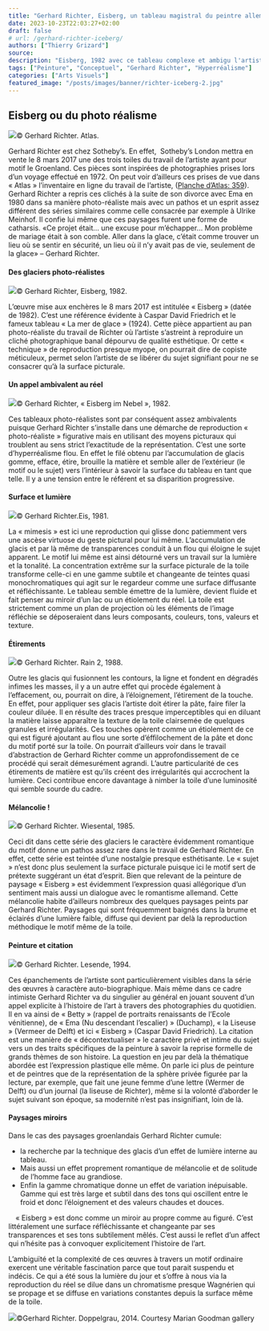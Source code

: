 ```yaml
---
title: "Gerhard Richter, Eisberg, un tableau magistral du peintre allemand"
date: 2023-10-23T22:03:27+02:00
draft: false
# url: /gerhard-richter-iceberg/
authors: ["Thierry Grizard"]
source: 
description: "Eisberg, 1982 avec ce tableau complexe et ambigu l'artiste peintre contemporain allemand atteint le sommet de sa période photo réaliste."
tags: ["Peinture", "Conceptuel", "Gerhard Richter", "Hyperréalisme"]
categories: ["Arts Visuels"]
featured_image: "/posts/images/banner/richter-iceberg-2.jpg"
---
```

## Eisberg ou du photo réalisme


![](/posts/images/richter/gerhard-richter_eiseberg_paintings.056.jpg)© Gerhard Richter. Atlas.

Gerhard Richter est chez Sotheby’s. En effet,  Sotheby’s London mettra en vente le 8 mars 2017 une des trois toiles du travail de l’artiste ayant pour motif le Groenland. Ces pièces sont inspirées de photographies prises lors d’un voyage effectué en 1972. On peut voir d’ailleurs ces prises de vue dans « Atlas » l’inventaire en ligne du travail de l’artiste, ([Planche d’Atlas: 359](https://www.gerhard-richter.com/de/art/atlas/greenland-11939?ref=artefields.net)). Gerhard Richter a repris ces clichés à la suite de son divorce avec Ema en 1980 dans sa manière photo-réaliste mais avec un pathos et un esprit assez différent des séries similaires comme celle consacrée par exemple à Ulrike Meinhof. Il confie lui même que ces paysages furent une forme de catharsis. «Ce projet était… une excuse pour m’échapper… Mon problème de mariage était à son comble. Aller dans la glace, c’était comme trouver un lieu où se sentir en sécurité, un lieu où il n’y avait pas de vie, seulement de la glace» – Gerhard Richter.

#### **Des glaciers photo-réalistes**

![](/posts/images/richter/gerhard-richter_eiseberg_paintings.057.jpg)© Gerhard Richter, Eisberg, 1982.

L’œuvre mise aux enchères le 8 mars 2017 est intitulée « Eisberg » (datée de 1982). C’est une référence évidente à Caspar David Friedrich et le fameux tableau « La mer de glace » (1924). Cette pièce appartient au pan photo-réaliste du travail de Richter où l’artiste s’astreint à reproduire un cliché photographique banal dépourvu de qualité esthétique. Or cette « technique » de reproduction presque myope, on pourrait dire de copiste méticuleux, permet selon l’artiste de se libérer du sujet signifiant pour ne se consacrer qu’à la surface picturale.

#### **Un appel ambivalent au réel**

![](/posts/images/richter/gerhard-richter_eiseberg_paintings.058.jpg)© Gerhard Richter, « Eisberg im Nebel », 1982.

Ces tableaux photo-réalistes sont par conséquent assez ambivalents puisque Gerhard Richter s’installe dans une démarche de reproduction « photo-réaliste » figurative mais en utilisant des moyens picturaux qui troublent au sens strict l’exactitude de la représentation. C’est une sorte d’hyperréalisme flou. En effet le filé obtenu par l’accumulation de glacis gomme, efface, étire, brouille la matière et semble aller de l’extérieur (le motif ou le sujet) vers l’intérieur à savoir la surface du tableau en tant que telle. Il y a une tension entre le référent et sa disparition progressive.

#### **Surface et lumière**

![](/posts/images/richter/gerhard-richter_eiseberg_paintings.059.jpg)© Gerhard Richter.Eis, 1981.

La « mimesis » est ici une reproduction qui glisse donc patiemment vers une ascèse virtuose du geste pictural pour lui même. L’accumulation de glacis et par là même de transparences conduit à un flou qui éloigne le sujet apparent. Le motif lui même est ainsi détourné vers un travail sur la lumière et la tonalité. La concentration extrême sur la surface picturale de la toile transforme celle-ci en une gamme subtile et changeante de teintes quasi monochromatiques qui agit sur le regardeur comme une surface diffusante et réfléchissante. Le tableau semble émettre de la lumière, devient fluide et fait penser au miroir d’un lac ou un étiolement du réel. La toile est strictement comme un plan de projection où les éléments de l’image réfléchie se déposeraient dans leurs composants, couleurs, tons, valeurs et texture.

#### **Étirements**

![](/posts/images/richter/gerhard-richter_eiseberg_paintings.055.jpg)© Gerhard Richter. Rain 2, 1988.

Outre les glacis qui fusionnent les contours, la ligne et fondent en dégradés infimes les masses, il y a un autre effet qui procède également à l’effacement, ou, pourrait on dire, à l’éloignement, l’étirement de la touche. En effet, pour appliquer ses glacis l’artiste doit étirer la pâte, faire filer la couleur diluée. Il en résulte des traces presque imperceptibles qui en diluant la matière laisse apparaître la texture de la toile clairsemée de quelques granules et irrégularités. Ces touches opèrent comme un étiolement de ce qui est figuré ajoutant au flou une sorte d’éffilochement de la pâte et donc du motif porté sur la toile. On pourrait d’ailleurs voir dans le travail d’abstraction de Gerhard Richter comme un approfondissement de ce procédé qui serait démesurément agrandi. L’autre particularité de ces étirements de matière est qu’ils créent des irrégularités qui accrochent la lumière. Ceci contribue encore davantage à nimber la toile d’une luminosité qui semble sourde du cadre.

#### **Mélancolie !**

![](/posts/images/richter/gerhard-richter_eiseberg_paintings.054.jpg)© Gerhard Richter. Wiesental, 1985.

Ceci dit dans cette série des glaciers le caractère évidemment romantique du motif donne un pathos assez rare dans le travail de Gerhard Richter. En effet, cette série est teintée d’une nostalgie presque esthétisante. Le « sujet » n’est donc plus seulement la surface picturale puisque ici le motif sert de prétexte suggérant un état d’esprit. Bien que relevant de la peinture de paysage « Eisberg » est évidemment l’expression quasi allégorique d’un sentiment mais aussi un dialogue avec le romantisme allemand. Cette mélancolie habite d’ailleurs nombreux des quelques paysages peints par Gerhard Richter. Paysages qui sont fréquemment baignés dans la brume et éclairés d’une lumière faible, diffuse qui devient par delà la reproduction méthodique le motif même de la toile.

#### **Peinture et citation**

![](/posts/images/richter/gerhard-richter_eiseberg_paintings.053.jpg)© Gerhard Richter. Lesende, 1994.

Ces épanchements de l’artiste sont particulièrement visibles dans la série des œuvres à caractère auto-biographique. Mais même dans ce cadre intimiste Gerhard Richter va du singulier au général en jouant souvent d’un appel explicite à l’histoire de l’art à travers des photographies du quotidien. Il en va ainsi de « Betty » (rappel de portraits renaissants de l’Ecole vénitienne), de « Ema (Nu descendant l’escalier) » (Duchamp), « la Liseuse » (Vermeer de Delft) et ici « Eisberg » (Caspar David Friedrich). La citation est une manière de « décontextualiser » le caractère privé et intime du sujet vers un des traits spécifiques de la peinture à savoir la reprise formelle de grands thèmes de son histoire. La question en jeu par delà la thématique abordée est l’expression plastique elle même. On parle ici plus de peinture et de peintres que de la représentation de la sphère privée figurée par la lecture, par exemple, que fait une jeune femme d’une lettre (Wermer de Delft) ou d’un journal (la liseuse de Richter), même si la volonté d’aborder le sujet suivant son époque, sa modernité n’est pas insignifiant, loin de là.

#### **Paysages miroirs**

Dans le cas des paysages groenlandais Gerhard Richter cumule:

* la recherche par la technique des glacis d’un effet de lumière interne au tableau.
* Mais aussi un effet proprement romantique de mélancolie et de solitude de l’homme face au grandiose.
* Enfin la gamme chromatique donne un effet de variation inépuisable. Gamme qui est très large et subtil dans des tons qui oscillent entre le froid et donc l’éloignement et des valeurs chaudes et douces.

⠀
« Eisberg » est donc comme un miroir au propre comme au figuré. C’est littéralement une surface réfléchissante et changeante par ses transparences et ses tons subtilement mêlés. C’est aussi le reflet d’un affect qui n’hésite pas à convoquer explicitement l’histoire de l’art.

L’ambiguïté et la complexité de ces œuvres à travers un motif ordinaire exercent une véritable fascination parce que tout parait suspendu et indécis. Ce qui a été sous la lumière du jour et s’offre à nous via la reproduction du réel se dilue dans un chromatisme presque Wagnérien qui se propage et se diffuse en variations constantes depuis la surface même de la toile.

![](/posts/images/richter/gerhard-richterDoppelgraupaintinghyperrealismart-gallerymarian-goodman2014abstraction-.742334.jpg)©Gerhard Richter. Doppelgrau, 2014. Courtesy Marian Goodman gallery